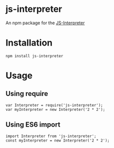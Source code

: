 js-interpreter
==============

An npm package for the [JS-Interpreter](https://github.com/NeilFraser/JS-Interpreter)

# Installation

`npm install js-interpreter`

# Usage

## Using require

```
var Interpreter = require('js-interpreter');
var myInterpreter = new Interpreter('2 * 2');
```

## Using ES6 import

```
import Interpreter from 'js-interpreter';
const myInterpreter = new Interpreter('2 * 2');
```
